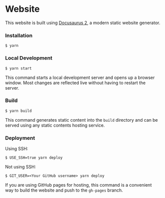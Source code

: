 # Website

This website is built using [Docusaurus 2](https://docusaurus.io/), a modern static website generator.

### Installation

```shell
$ yarn
```

### Local Development

```shell
$ yarn start
```

This command starts a local development server and opens up a browser window. Most changes are reflected live without having to restart the server.

### Build

```shell
$ yarn build
```

This command generates static content into the `build` directory and can be served using any static contents hosting service.

### Deployment

Using SSH:

```shell
$ USE_SSH=true yarn deploy
```

Not using SSH:

```shell
$ GIT_USER=<Your GitHub username> yarn deploy
```

If you are using GitHub pages for hosting, this command is a convenient way to build the website and push to the `gh-pages` branch.
